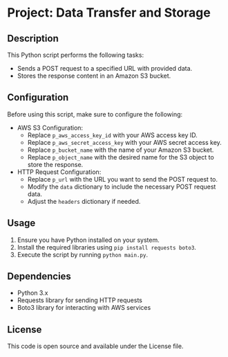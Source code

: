 # Project: Data Transfer and Storage

## Description
This Python script performs the following tasks:
- Sends a POST request to a specified URL with provided data.
- Stores the response content in an Amazon S3 bucket.

## Configuration
Before using this script, make sure to configure the following:
- AWS S3 Configuration:
  - Replace `p_aws_access_key_id` with your AWS access key ID.
  - Replace `p_aws_secret_access_key` with your AWS secret access key.
  - Replace `p_bucket_name` with the name of your Amazon S3 bucket.
  - Replace `p_object_name` with the desired name for the S3 object to store the response.
- HTTP Request Configuration:
  - Replace `p_url` with the URL you want to send the POST request to.
  - Modify the `data` dictionary to include the necessary POST request data.
  - Adjust the `headers` dictionary if needed.

## Usage
1. Ensure you have Python installed on your system.
2. Install the required libraries using `pip install requests boto3`.
3. Execute the script by running `python main.py`.

## Dependencies
- Python 3.x
- Requests library for sending HTTP requests
- Boto3 library for interacting with AWS services

## License
This code is open source and available under the License file.
